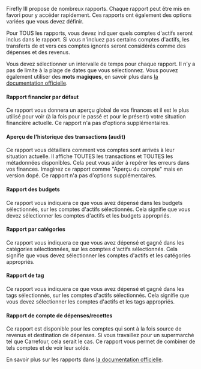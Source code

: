 Firefly III propose de nombreux rapports. Chaque rapport peut être mis en favori pour y accéder rapidement. Ces rapports ont également des options variées que vous devez définir.

Pour TOUS les rapports, vous devez indiquer quels comptes d'actifs seront inclus dans le rapport. Si vous n'incluez pas certains comptes d'actifs, les transferts de et vers ces comptes ignorés seront considérés comme des dépenses et des revenus.

Vous devez sélectionner un intervalle de temps pour chaque rapport. Il n'y a pas de limite à la plage de dates que vous sélectionnez. Vous pouvez également utiliser des **mots magiques**, en savoir plus dans [la documentation officielle](https://docs.firefly-iii.org/advanced-concepts/reports).

#### Rapport financier par défaut

Ce rapport vous donnera un aperçu global de vos finances et il est le plus utilisé pour voir (à la fois pour le passé et pour le présent) votre situation financière actuelle. Ce rapport n'a pas d'options supplémentaires.

#### Aperçu de l'historique des transactions (audit)

Ce rapport vous détaillera comment vos comptes sont arrivés à leur situation actuelle. Il affiche TOUTES les transactions et TOUTES les métadonnées disponibles. Cela peut vous aider à repérer les erreurs dans vos finances. Imaginez ce rapport comme "Aperçu du compte" mais en version dopé. Ce rapport n'a pas d'options supplémentaires.

#### Rapport des budgets

Ce rapport vous indiquera ce que vous avez dépensé dans les budgets sélectionnés, sur les comptes d'actifs sélectionnés. Cela signifie que vous devez sélectionner les comptes d'actifs et les budgets appropriés.

#### Rapport par catégories

Ce rapport vous indiquera ce que vous avez dépensé et gagné dans les catégories sélectionnées, sur les comptes d'actifs sélectionnés. Cela signifie que vous devez sélectionner les comptes d'actifs et les catégories appropriés.

#### Rapport de tag

Ce rapport vous indiquera ce que vous avez dépensé et gagné dans les tags sélectionnés, sur les comptes d'actifs sélectionnés. Cela signifie que vous devez sélectionner les comptes d'actifs et les tags appropriés.

#### Rapport de compte de dépenses/recettes

Ce rapport est disponible pour les comptes qui sont à la fois source de revenus et destination de dépenses. Si vous travaillez pour un supermarché tel que Carrefour, cela serait le cas. Ce rapport vous permet de combiner de tels comptes et de voir leur solde.

En savoir plus sur les rapports dans [la documentation officielle](https://docs.firefly-iii.org/advanced-concepts/reports).